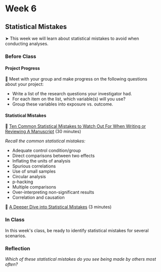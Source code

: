 # Week 6

## Statistical Mistakes

&#x27A4; This week we will learn about statistical mistakes to avoid when conducting analyses.

### Before Class

#### Project Progress

👥 Meet with your group and make progress on the following questions about your project:

* Write a list of the research questions your investigator had. 
* For each item on the list, which variable(s) will you use?
* Group these variables into exposure vs. outcome.

#### Statistical Mistakes

📖 [Ten Common Statistical Mistakes to Watch Out For When Writing or Reviewing A Manuscript](https://elifesciences.org/articles/48175) (30 minutes) <br />

*Recall the common statistical mistakes:*

* Adequate control condition/group  
* Direct comparisons between two effects
* Inflating the units of analysis
* Spurious correlations
* Use of small samples
* Circular analysis 
* p-hacking
* Multiple comparisons
* Over-interpreting non-significant results
* Correlation and causation

📖 [A Deeper Dive into Statistical Mistakes](statistical-mistakes.md)  (3 minutes)

### In Class

In this week's class, be ready to identify statistical mistakes for several scenarios.

### Reflection

*Which of these statistical mistakes do you see being made by others most often?*
